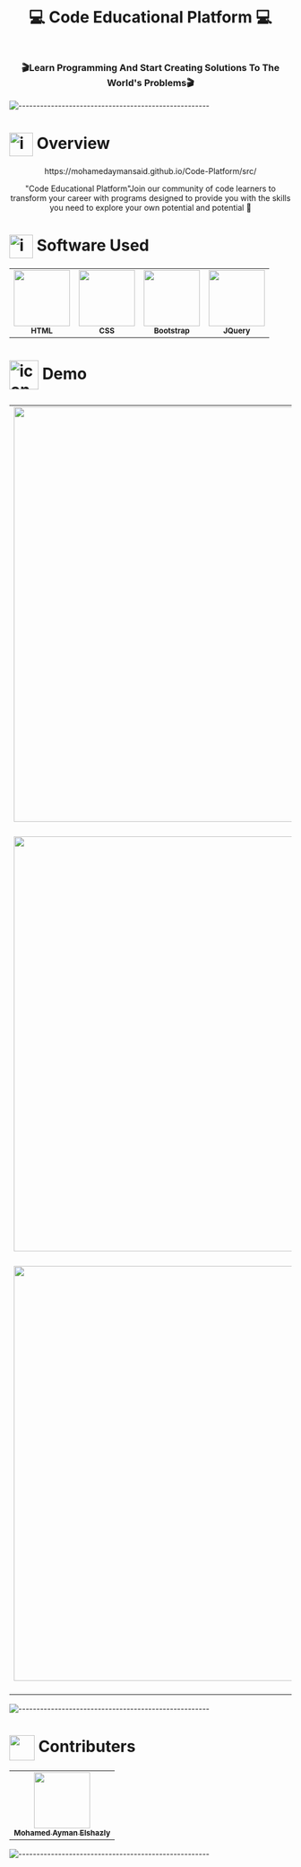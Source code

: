 <H1 align="center">

 💻 Code Educational Platform 💻
 
 </H1>
 
<div align="center">
  <img src="![hero_image](https://user-images.githubusercontent.com/77213993/171316705-4181fee5-edfc-4311-bc54-42975c1e095a.png)" alt=""/>
 </div>
 
 <h3 align="center">🎬Learn Programming And Start Creating Solutions To The World's Problems🎬</h4>

![-----------------------------------------------------](https://i.ibb.co/KxX1cjt/upload-91aec5929c0f853dad72f5540ddb409e-1.png)

<!-- ===================================================== -->


<H1>
<img src="https://github.com/seanprashad/slackmoji/blob/master/emoji/llamas/llama-sunglasses-gif.gif" alt="icons8-pacman-48" border="0" width=42px align="center"/> Overview
 </H1>
 <p align='center'>https://mohamedaymansaid.github.io/Code-Platform/src/</p>
 <p align="center">
  "Code Educational Platform"Join our community of code learners to transform your career with programs designed to provide you with the skills you need to explore your own potential and potential 💛
 </p>
 
 <H1>
<!--================================    -->
  <img src="https://raw.githubusercontent.com/seanprashad/slackmoji/master/emoji/blob/blob-bongo-gif.gif" alt="icons8-pacman-48" border="0" width=42px align="center"/> Software Used
 </H1>
<table align="center">
  <tr>
    <td align="center"><img src="https://img.icons8.com/color/144/000000/html-5--v1.png" width="100px;" alt="" /><br /><sub><b>HTML</b></sub><br />
    </td><td align="center"><img src="https://img.icons8.com/color/144/000000/css3.png" width="100px;" alt=""/><br /><sub><b>CSS</b></sub><br />
    </td><td align="center"><img src="https://www.svgrepo.com/show/353498/bootstrap.svg" width="100px;" alt=""/><br /><sub>
   <b>Bootstrap</b></sub><br />
    </td> <td align="center"><img src="https://www.svgrepo.com/show/353940/jquery.svg" width="100px;" alt=""/><br /><sub><b>JQuery</b></sub><br />
    </td>
    </tr>
  </table>
  
  <H1>

<!--================================    -->
  
  <img src="https://raw.githubusercontent.com/seanprashad/slackmoji/master/emoji/parrots/party-doge.gif" alt="icons8-pacman-48" border="0" width=52px align="center"/> Demo
 </H1>
 
 <table align="center">
  <tr>
    <td align="center"><img src="https://user-images.githubusercontent.com/77213993/171318896-55a807a4-bb57-4ecf-a39b-6b63cb5233ed.gif"  width="740px;" align="center" alt=""/><br /><br />
    </td>
    </tr>
<tr>
  <tr>
    <td align="center"><img src="https://user-images.githubusercontent.com/77213993/171319162-84969be0-ea69-4f03-a748-1df4fecf352e.gif"  width="740px;" align="center" alt=""/><br /><br />
    </td>
    </tr>
<tr>
    <td align="center"><img src="https://user-images.githubusercontent.com/77213993/171319285-8c01da5c-0008-4721-b5bf-dda23b4ca461.gif" align="center"  width="740px;" alt=""/><br /><br />
    </td>
 </tr>

  </table>
  
  
![-----------------------------------------------------](https://i.ibb.co/KxX1cjt/upload-91aec5929c0f853dad72f5540ddb409e-1.png)

<!-- =================== -->
 <h1> <img src="https://raw.githubusercontent.com/seanprashad/slackmoji/master/emoji/blob/blob-high-five.png" width=45px  alt="" align="center"/> Contributers  
 </h1>
<div align="center">
<table>
  <tr>
    <td align="center"><a href="https://github.com/MohamedAymanSaid"><img src="https://user-images.githubusercontent.com/77213993/171317758-eede07ce-10a9-4bd9-af00-6c6503117748.jpg" width="100px;" alt=""/><br /><sub><b>Mohamed Ayman Elshazly</b></sub></a><br />
    </td>
    </tr>
  </table>
</div>

![-----------------------------------------------------](https://i.ibb.co/KxX1cjt/upload-91aec5929c0f853dad72f5540ddb409e-1.png)








